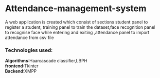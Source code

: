 # Attendance-management-system
A web application is created which consist of sections student panel to register a  student, training panel to train the dataset,face recognition panel to recognise face  while entering and exiting ,attendance panel to import attendance from csv file  
### Technologies used:  
**Algorithms**:Haarcascade classifier,LBPH  
**frontend**:Tkinter  
**Backend**:XMPP 
